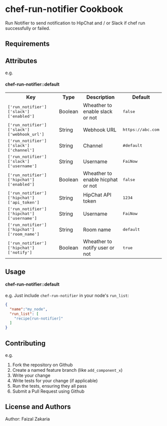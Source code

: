 chef-run-notifier Cookbook
==========================

Run Notifier to send notification to HipChat and / or Slack if chef run successfully or failed.

Requirements
------------

Attributes
----------

e.g.
#### chef-run-notifier::default
<table>
  <tr>
    <th>Key</th>
    <th>Type</th>
    <th>Description</th>
    <th>Default</th>
  </tr>
  <tr>
    <td><tt>['run_notifier']['slack']['enabled']</tt></td>
    <td>Boolean</td>
    <td>Wheather to enable slack or not</td>
    <td><tt>false</tt></td>
  </tr>
  <tr>
    <td><tt>['run_notifier']['slack']['webhook_url']</tt></td>
    <td>String</td>
    <td>Webhook URL</td>
    <td><tt>https://abc.com</tt></td>
  </tr>
  <tr>
    <td><tt>['run_notifier']['slack']['channel']</tt></td>
    <td>String</td>
    <td>Channel</td>
    <td><tt>#default</tt></td>
  </tr>
  <tr>
    <td><tt>['run_notifier']['slack']['username']</tt></td>
    <td>String</td>
    <td>Username</td>
    <td><tt>FaiNow</tt></td>
  </tr>
  <tr>
    <td><tt>['run_notifier']['hipchat']['enabled']</tt></td>
    <td>Boolean</td>
    <td>Wheather to enable hicphat or not</td>
    <td><tt>false</tt></td>
  </tr>
  <tr>
    <td><tt>['run_notifier']['hipchat']['api_token']</tt></td>
    <td>String</td>
    <td>HipChat API token</td>
    <td><tt>1234</tt></td>
  </tr>
  <tr>
    <td><tt>['run_notifier']['hipchat']['username']</tt></td>
    <td>String</td>
    <td>Username</td>
    <td><tt>FaiNow</tt></td>
  </tr>
  <tr>
    <td><tt>['run_notifier']['hipchat']['room_name']</tt></td>
    <td>String</td>
    <td>Room name</td>
    <td><tt>default</tt></td>
  </tr>
  <tr>
    <td><tt>['run_notifier']['hipchat']['notify']</tt></td>
    <td>Boolean</td>
    <td>Wheather to notify user or not</td>
    <td><tt>true</tt></td>
  </tr>
</table>

Usage
-----
#### chef-run-notifier::default

e.g.
Just include `chef-run-notifier` in your node's `run_list`:

```json
{
  "name":"my_node",
  "run_list": [
    "recipe[run-notifier]"
  ]
}
```

Contributing
------------

e.g.

1. Fork the repository on Github
2. Create a named feature branch (like `add_component_x`)
3. Write your change
4. Write tests for your change (if applicable)
5. Run the tests, ensuring they all pass
6. Submit a Pull Request using Github

License and Authors
-------------------
Author: Faizal Zakaria
